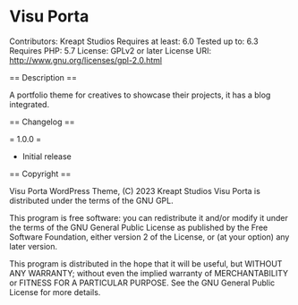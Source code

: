 # Visu Porta
Contributors: Kreapt Studios
Requires at least: 6.0
Tested up to: 6.3
Requires PHP: 5.7
License: GPLv2 or later
License URI: http://www.gnu.org/licenses/gpl-2.0.html

== Description ==

A portfolio theme for creatives to showcase their projects, it has a blog integrated.

== Changelog ==

= 1.0.0 =
* Initial release

== Copyright ==

Visu Porta WordPress Theme, (C) 2023 Kreapt Studios
Visu Porta is distributed under the terms of the GNU GPL.

This program is free software: you can redistribute it and/or modify
it under the terms of the GNU General Public License as published by
the Free Software Foundation, either version 2 of the License, or
(at your option) any later version.

This program is distributed in the hope that it will be useful,
but WITHOUT ANY WARRANTY; without even the implied warranty of
MERCHANTABILITY or FITNESS FOR A PARTICULAR PURPOSE. See the
GNU General Public License for more details.
